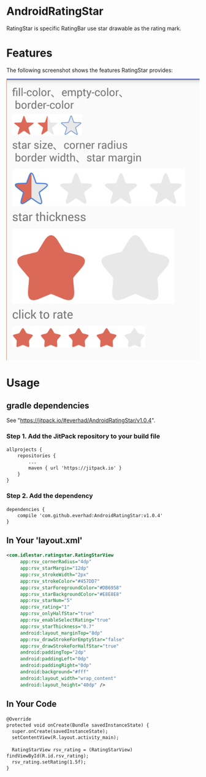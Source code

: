 # AndroidRatingStar
RatingStar is specific RatingBar use star drawable as the rating mark.

# Features
The following screenshot shows the features RatingStar provides:

![screenshot](docs/RatingStarScreenshot.png)

# Usage
## gradle dependencies
See "https://jitpack.io/#everhad/AndroidRatingStar/v1.0.4".

### Step 1. Add the JitPack repository to your build file
```code
allprojects {
    repositories {
        ...
        maven { url 'https://jitpack.io' }
    }
}
```

### Step 2. Add the dependency
```code
dependencies {
    compile 'com.github.everhad:AndroidRatingStar:v1.0.4'
}
```

## In Your 'layout.xml'
```xml
<com.idlestar.ratingstar.RatingStarView
     app:rsv_cornerRadius="4dp"
     app:rsv_starMargin="12dp"
     app:rsv_strokeWidth="2px"
     app:rsv_strokeColor="#457DD7"
     app:rsv_starForegroundColor="#DB6958"
     app:rsv_starBackgroundColor="#E8E8E8"
     app:rsv_starNum="5"
     app:rsv_rating="1"
     app:rsv_onlyHalfStar="true"
     app:rsv_enableSelectRating="true"
     app:rsv_starThickness="0.7"
     android:layout_marginTop="8dp"
     app:rsv_drawStrokeForEmptyStar="false"
     app:rsv_drawStrokeForHalfStar="true"
     android:paddingTop="2dp"
     android:paddingLeft="0dp"
     android:paddingRight="0dp"
     android:background="#fff"
     android:layout_width="wrap_content"
     android:layout_height="40dp" />
```

## In Your Code
```code
@Override
protected void onCreate(Bundle savedInstanceState) {
  super.onCreate(savedInstanceState);
  setContentView(R.layout.activity_main);

  RatingStarView rsv_rating = (RatingStarView) findViewById(R.id.rsv_rating);
  rsv_rating.setRating(1.5f);
}
```
